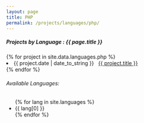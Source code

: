 ```yaml
---
layout: page
title: PHP
permalink: /projects/languages/php/
---
```


<h5> Projects by Language : {{ page.title }} </h5>

<div class="card">
{% for project in site.data.languages.php %}
  <li class="language-project"><span>{{ project.date | date_to_string }}</span> &nbsp; <a href="{{ project.url }}">{{ project.title }}</a></li>
{% endfor %}

<h6>Available Languages:</h6>
<ul>
  {% for lang in site.languages %}
    <li>{{ lang[0] }}</li>
  {% endfor %}
</ul>

</div>
